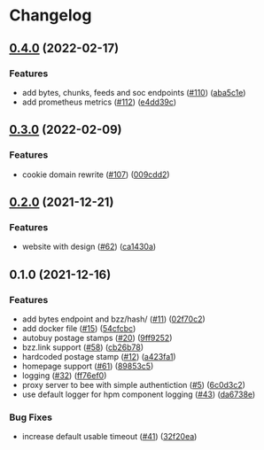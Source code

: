 # Changelog

## [0.4.0](https://www.github.com/ethersphere/gateway-proxy/compare/v0.3.0...v0.4.0) (2022-02-17)


### Features

* add bytes, chunks, feeds and soc endpoints ([#110](https://www.github.com/ethersphere/gateway-proxy/issues/110)) ([aba5c1e](https://www.github.com/ethersphere/gateway-proxy/commit/aba5c1e361b607f158c663d7566d74db3b14e771))
* add prometheus metrics ([#112](https://www.github.com/ethersphere/gateway-proxy/issues/112)) ([e4dd39c](https://www.github.com/ethersphere/gateway-proxy/commit/e4dd39cd6713a7b030371f93eb9d397e98c4a0fe))

## [0.3.0](https://www.github.com/ethersphere/gateway-proxy/compare/v0.2.0...v0.3.0) (2022-02-09)


### Features

* cookie domain rewrite ([#107](https://www.github.com/ethersphere/gateway-proxy/issues/107)) ([009cdd2](https://www.github.com/ethersphere/gateway-proxy/commit/009cdd2fedc77b78e50b37324839641219693922))

## [0.2.0](https://www.github.com/ethersphere/gateway-proxy/compare/v0.1.0...v0.2.0) (2021-12-21)


### Features

* website with design ([#62](https://www.github.com/ethersphere/gateway-proxy/issues/62)) ([ca1430a](https://www.github.com/ethersphere/gateway-proxy/commit/ca1430ae47a3c30d486278fe9756fc866f9a94a8))

## 0.1.0 (2021-12-16)


### Features

* add bytes endpoint and bzz/hash/<path> ([#11](https://www.github.com/ethersphere/gateway-proxy/issues/11)) ([02f70c2](https://www.github.com/ethersphere/gateway-proxy/commit/02f70c23b90ab5e918d4fb70a7de7c14f8a129fa))
* add docker file ([#15](https://www.github.com/ethersphere/gateway-proxy/issues/15)) ([54cfcbc](https://www.github.com/ethersphere/gateway-proxy/commit/54cfcbc4d50597e20c44c22ed92baee96d51042b))
* autobuy postage stamps ([#20](https://www.github.com/ethersphere/gateway-proxy/issues/20)) ([9ff9252](https://www.github.com/ethersphere/gateway-proxy/commit/9ff9252ecfbb7a0760adcb6f8b0dbd844f3050fd))
* bzz.link support ([#58](https://www.github.com/ethersphere/gateway-proxy/issues/58)) ([cb26b78](https://www.github.com/ethersphere/gateway-proxy/commit/cb26b789f67534498d5b46cae021a30f4ae9995e))
* hardcoded postage stamp ([#12](https://www.github.com/ethersphere/gateway-proxy/issues/12)) ([a423fa1](https://www.github.com/ethersphere/gateway-proxy/commit/a423fa1dede8f8a1f1682f93dc3c29f518f2aa4b))
* homepage support ([#61](https://www.github.com/ethersphere/gateway-proxy/issues/61)) ([89853c5](https://www.github.com/ethersphere/gateway-proxy/commit/89853c5a77042d69c5262f5848ccfec379d59865))
* logging ([#32](https://www.github.com/ethersphere/gateway-proxy/issues/32)) ([ff76ef0](https://www.github.com/ethersphere/gateway-proxy/commit/ff76ef0ea781ef74e445af4e251513426f1a08a8))
* proxy server to bee with simple authentiction ([#5](https://www.github.com/ethersphere/gateway-proxy/issues/5)) ([6c0d3c2](https://www.github.com/ethersphere/gateway-proxy/commit/6c0d3c2a00d624e348fadbd736d50b58d47fb7c9))
* use default logger for hpm component logging ([#43](https://www.github.com/ethersphere/gateway-proxy/issues/43)) ([da6738e](https://www.github.com/ethersphere/gateway-proxy/commit/da6738ebaf76afbc0e9488816ae64ff335a90037))


### Bug Fixes

* increase default usable timeout ([#41](https://www.github.com/ethersphere/gateway-proxy/issues/41)) ([32f20ea](https://www.github.com/ethersphere/gateway-proxy/commit/32f20eae7e60b14d6433c482b8d88c77a210c3a8))
